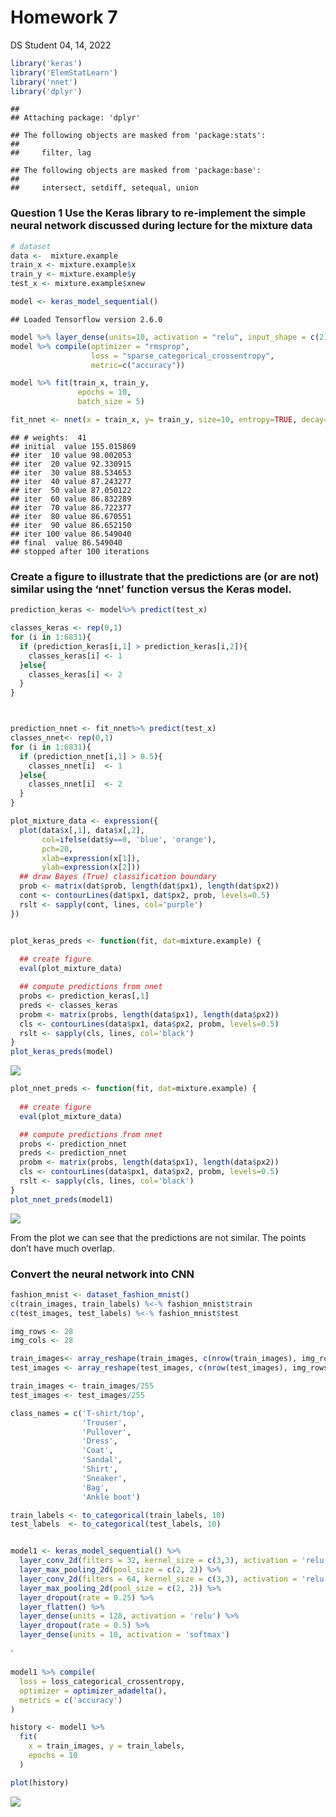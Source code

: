 Homework 7
================
DS Student
04, 14, 2022

``` r
library('keras')
library('ElemStatLearn')
library('nnet')
library('dplyr')
```

    ## 
    ## Attaching package: 'dplyr'

    ## The following objects are masked from 'package:stats':
    ## 
    ##     filter, lag

    ## The following objects are masked from 'package:base':
    ## 
    ##     intersect, setdiff, setequal, union

### Question 1 Use the Keras library to re-implement the simple neural network discussed during lecture for the mixture data

``` r
# dataset
data <-  mixture.example
train_x <- mixture.example$x
train_y <- mixture.example$y
test_x <- mixture.example$xnew
```

``` r
model <- keras_model_sequential()
```

    ## Loaded Tensorflow version 2.6.0

``` r
model %>% layer_dense(units=10, activation = "relu", input_shape = c(2))%>% layer_dense(units =2, activation = "softmax") 
model %>% compile(optimizer = "rmsprop", 
                  loss = "sparse_categorical_crossentropy",  
                  metric=c("accuracy"))
```

``` r
model %>% fit(train_x, train_y,
               epochs = 10, 
               batch_size = 5)
```

``` r
fit_nnet <- nnet(x = train_x, y= train_y, size=10, entropy=TRUE, decay=0.02) 
```

    ## # weights:  41
    ## initial  value 155.015869 
    ## iter  10 value 98.002053
    ## iter  20 value 92.330915
    ## iter  30 value 88.534653
    ## iter  40 value 87.243277
    ## iter  50 value 87.050122
    ## iter  60 value 86.832289
    ## iter  70 value 86.722377
    ## iter  80 value 86.670551
    ## iter  90 value 86.652150
    ## iter 100 value 86.549040
    ## final  value 86.549040 
    ## stopped after 100 iterations

### Create a figure to illustrate that the predictions are (or are not) similar using the ‘nnet’ function versus the Keras model.

``` r
prediction_keras <- model%>% predict(test_x)

classes_keras <- rep(0,1)
for (i in 1:6831){
  if (prediction_keras[i,1] > prediction_keras[i,2]){
    classes_keras[i] <- 1
  }else{
    classes_keras[i] <- 2
  }
}



prediction_nnet <- fit_nnet%>% predict(test_x)
classes_nnet<- rep(0,1)
for (i in 1:6831){
  if (prediction_nnet[i,1] > 0.5){
    classes_nnet[i]  <- 1
  }else{
    classes_nnet[i]  <- 2
  }
}
```

``` r
plot_mixture_data <- expression({
  plot(data$x[,1], data$x[,2],
       col=ifelse(dat$y==0, 'blue', 'orange'),
       pch=20,
       xlab=expression(x[1]),
       ylab=expression(x[2]))
  ## draw Bayes (True) classification boundary
  prob <- matrix(dat$prob, length(dat$px1), length(dat$px2))
  cont <- contourLines(dat$px1, dat$px2, prob, levels=0.5)
  rslt <- sapply(cont, lines, col='purple')
})


plot_keras_preds <- function(fit, dat=mixture.example) {
  
  ## create figure
  eval(plot_mixture_data)

  ## compute predictions from nnet
  probs <- prediction_keras[,1]
  preds <- classes_keras
  probm <- matrix(probs, length(data$px1), length(data$px2))
  cls <- contourLines(data$px1, data$px2, probm, levels=0.5)
  rslt <- sapply(cls, lines, col='black')
}
plot_keras_preds(model)
```

![](Homework7_files/figure-gfm/unnamed-chunk-7-1.png)<!-- -->

``` r
plot_nnet_preds <- function(fit, dat=mixture.example) {
  
  ## create figure
  eval(plot_mixture_data)

  ## compute predictions from nnet
  probs <- prediction_nnet
  preds <- prediction_nnet
  probm <- matrix(probs, length(data$px1), length(data$px2))
  cls <- contourLines(data$px1, data$px2, probm, levels=0.5)
  rslt <- sapply(cls, lines, col='black')
}
plot_nnet_preds(model1)
```

![](Homework7_files/figure-gfm/unnamed-chunk-8-1.png)<!-- -->

From the plot we can see that the predictions are not similar. The
points don’t have much overlap.

### Convert the neural network into CNN

``` r
fashion_mnist <- dataset_fashion_mnist()
c(train_images, train_labels) %<-% fashion_mnist$train
c(test_images, test_labels) %<-% fashion_mnist$test

img_rows <- 28
img_cols <- 28

train_images<- array_reshape(train_images, c(nrow(train_images), img_rows, img_cols, 1))
test_images <- array_reshape(test_images, c(nrow(test_images), img_rows, img_cols, 1))

train_images <- train_images/255
test_images <- test_images/255

class_names = c('T-shirt/top',
                'Trouser',
                'Pullover',
                'Dress',
                'Coat', 
                'Sandal',
                'Shirt',
                'Sneaker',
                'Bag',
                'Ankle boot')

train_labels <- to_categorical(train_labels, 10)
test_labels  <- to_categorical(test_labels, 10)


model1 <- keras_model_sequential() %>%
  layer_conv_2d(filters = 32, kernel_size = c(3,3), activation = 'relu', input_shape = c(28,28,1)) %>% 
  layer_max_pooling_2d(pool_size = c(2, 2)) %>% 
  layer_conv_2d(filters = 64, kernel_size = c(3,3), activation = 'relu') %>% 
  layer_max_pooling_2d(pool_size = c(2, 2)) %>% 
  layer_dropout(rate = 0.25) %>% 
  layer_flatten() %>% 
  layer_dense(units = 128, activation = 'relu') %>% 
  layer_dropout(rate = 0.5) %>% 
  layer_dense(units = 10, activation = 'softmax')
```

\`

``` r
model1 %>% compile(
  loss = loss_categorical_crossentropy,
  optimizer = optimizer_adadelta(),
  metrics = c('accuracy')
)

history <- model1 %>% 
  fit(
    x = train_images, y = train_labels,
    epochs = 10
  )
```

``` r
plot(history)
```

![](Homework7_files/figure-gfm/unnamed-chunk-11-1.png)<!-- -->
